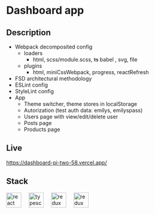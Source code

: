 # Dashboard app

## Description 
- Webpack decomposited config
  - loaders
    - html, scss/module.scss, ~~ts~~ babel , svg, file
  - plugins
    - html, miniCssWebpack, progress, reactRefresh
- FSD architectural methodology
- ESLint config
- StyleLint config
- App
  - Theme switcher, theme stores in localStorage
  - Autorization (test auth data: emilys, emilyspass)
  - Users page with view/edit/delete user
  - Posts page 
  - Products page

## Live
https://dashboard-pi-two-58.vercel.app/

## Stack
<p>
  <img src="https://img.shields.io/badge/React-61DAFB?logo=react&logoColor=black&style=for-the-badge" height="40" alt="react logo"  />
  <img width="12" />
  <img src="https://img.shields.io/badge/TypeScript-3178C6?logo=typescript&logoColor=white&style=for-the-badge" height="40" alt="typescript logo"  />
   <img width="12" />
  <img src="https://img.shields.io/badge/Redux-764ABC?logo=redux&logoColor=white&style=for-the-badge" height="40" alt="redux logo"  />
  <img width="12" />
  <img src="https://img.shields.io/badge/Webpack5-3178C6?logo=webpack&logoColor=white&style=for-the-badge" height="40" alt="redux logo"  />
</p>





 
